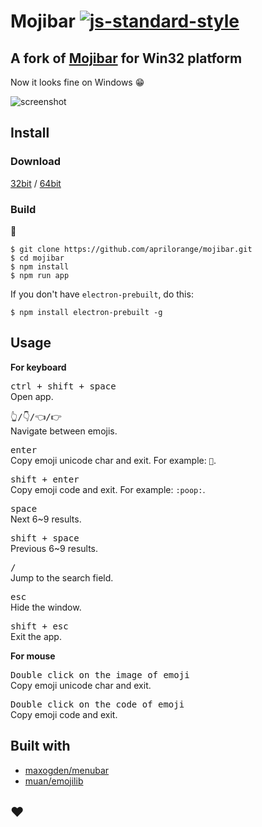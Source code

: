 # Mojibar [![js-standard-style](https://img.shields.io/badge/code%20style-standard-brightgreen.svg?style=flat)](https://github.com/feross/standard)

## A fork of [Mojibar](https://github.com/muan/mojibar) for Win32 platform

Now it looks fine on Windows :grin:

![screenshot](https://cloud.githubusercontent.com/assets/6844785/8640713/c00c690e-28b6-11e5-9f75-021f4971b2ef.gif)

## Install

### Download

[32bit](http://down2pc.qiniudn.com/mojibar/v2.0.0/mojibar-win32-ia32.zip) / [64bit](http://down2pc.qiniudn.com/mojibar/v2.0.0/mojibar-win32-x64.zip)

### Build

:construction:

```
$ git clone https://github.com/aprilorange/mojibar.git
$ cd mojibar
$ npm install
$ npm run app
```

If you don't have `electron-prebuilt`, do this:

```
$ npm install electron-prebuilt -g
```

## Usage

**For keyboard**

<kbd>ctrl + shift + space</kbd><br>
Open app.

<kbd>👆/👇/👈/👉</kbd><br>
Navigate between emojis.

<kbd>enter</kbd><br>
Copy emoji unicode char and exit. For example: `💩`.

<kbd>shift + enter</kbd><br>
Copy emoji code and exit. For example: `:poop:`.

<kbd>space</kbd><br>
Next 6~9 results.

<kbd>shift + space</kbd><br>
Previous 6~9 results.

<kbd>/</kbd><br>
Jump to the search field.

<kbd>esc</kbd><br>
Hide the window.

<kbd>shift + esc</kbd><br>
Exit the app.

**For mouse**

<kbd>Double click on the image of emoji</kbd><br>
Copy emoji unicode char and exit.

<kbd>Double click on the code of emoji</kbd><br>
Copy emoji code and exit.

## Built with

- [maxogden/menubar](https://github.com/maxogden/menubar)
- [muan/emojilib](https://github.com/muan/emojilib)

## :heart:
